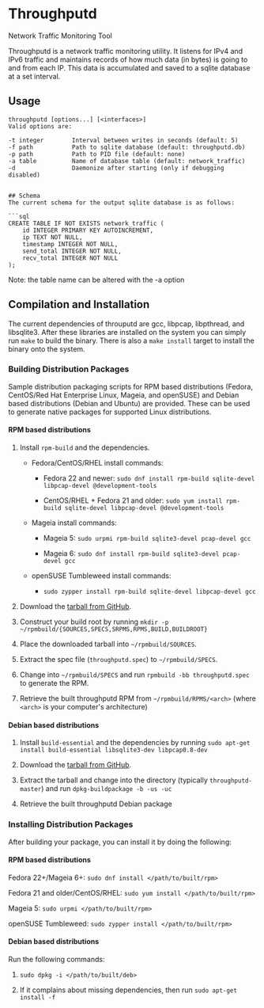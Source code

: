 # Throughputd
Network Traffic Monitoring Tool

Throughputd is a network traffic monitoring utility. It listens for IPv4 and IPv6 traffic and maintains records of how much data (in bytes) is going to and from each IP. This data is accumulated and saved to a sqlite database at a set interval. 

## Usage

```
throughputd [options...] [<interfaces>]
Valid options are:
```
    -t integer        Interval between writes in seconds (default: 5)
    -f path           Path to sqlite database (default: throughputd.db)
    -p path           Path to PID file (default: none)
    -a table          Name of database table (default: network_traffic)
    -d                Daemonize after starting (only if debugging disabled)
```

## Schema
The current schema for the output sqlite database is as follows:

```sql
CREATE TABLE IF NOT EXISTS network_traffic (
	id INTEGER PRIMARY KEY AUTOINCREMENT,
	ip TEXT NOT NULL,
	timestamp INTEGER NOT NULL,
	send_total INTEGER NOT NULL,
	recv_total INTEGER NOT NULL
);
```
Note: the table name can be altered with the -a option

## Compilation and Installation
The current dependencies of throuputd are gcc, libpcap, libpthread, and libsqlite3. After these libraries are installed on the system you can simply run `make` to build the binary. There is also a `make install` target to install the binary onto the system.

### Building Distribution Packages
Sample distribution packaging scripts for RPM based distributions (Fedora, CentOS/Red Hat Enterprise Linux, Mageia, and openSUSE) and Debian based distributions (Debian and Ubuntu) are provided. These can be used to generate native packages for supported Linux distributions.

#### RPM based distributions

1. Install `rpm-build` and the dependencies.

   * Fedora/CentOS/RHEL install commands:

      * Fedora 22 and newer: `sudo dnf install rpm-build sqlite-devel libpcap-devel @development-tools`

      * CentOS/RHEL + Fedora 21 and older: `sudo yum install rpm-build sqlite-devel libpcap-devel @development-tools`

   * Mageia install commands:

      * Mageia 5: `sudo urpmi rpm-build sqlite3-devel pcap-devel gcc`

      * Mageia 6: `sudo dnf install rpm-build sqlite3-devel pcap-devel gcc`

   * openSUSE Tumbleweed install commands:

      * `sudo zypper install rpm-build sqlite-devel libpcap-devel gcc`

2. Download the [tarball from GitHub](https://github.com/datto/throughputd/archive/master.tar.gz).

3. Construct your build root by running `mkdir -p ~/rpmbuild/{SOURCES,SPECS,SRPMS,RPMS,BUILD,BUILDROOT}`

4. Place the downloaded tarball into `~/rpmbuild/SOURCES`.

5. Extract the spec file (`throughputd.spec`) to `~/rpmbuild/SPECS`.

6. Change into `~/rpmbuild/SPECS` and run `rpmbuild -bb throughputd.spec` to generate the RPM.

7. Retrieve the built throughputd RPM from `~/rpmbuild/RPMS/<arch>` (where `<arch>` is your computer's architecture)

#### Debian based distributions

1. Install `build-essential` and the dependencies by running `sudo apt-get install build-essential libsqlite3-dev libpcap0.8-dev`

2. Download the [tarball from GitHub](https://github.com/datto/throughputd/archive/master.tar.gz).

3. Extract the tarball and change into the directory (typically `throughputd-master`) and run `dpkg-buildpackage -b -us -uc`

4. Retrieve the built throughputd Debian package

### Installing Distribution Packages

After building your package, you can install it by doing the following:

#### RPM based distributions

Fedora 22+/Mageia 6+: `sudo dnf install </path/to/built/rpm>`

Fedora 21 and older/CentOS/RHEL: `sudo yum install </path/to/built/rpm>`

Mageia 5: `sudo urpmi </path/to/built/rpm>`

openSUSE Tumbleweed: `sudo zypper install </path/to/built/rpm>`

#### Debian based distributions

Run the following commands:

1. `sudo dpkg -i </path/to/built/deb>`

2. If it complains about missing dependencies, then run `sudo apt-get install -f`
